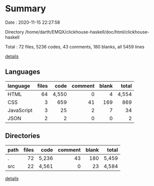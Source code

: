 # Summary

Date : 2020-11-15 22:27:58

Directory /home/darth/EMQX/clickhouse-haskell/doc/html/clickhouse-haskell

Total : 72 files,  5236 codes, 43 comments, 180 blanks, all 5459 lines

[details](details.md)

## Languages
| language | files | code | comment | blank | total |
| :--- | ---: | ---: | ---: | ---: | ---: |
| HTML | 64 | 4,550 | 0 | 4 | 4,554 |
| CSS | 3 | 659 | 41 | 169 | 869 |
| JavaScript | 3 | 25 | 2 | 7 | 34 |
| JSON | 2 | 2 | 0 | 0 | 2 |

## Directories
| path | files | code | comment | blank | total |
| :--- | ---: | ---: | ---: | ---: | ---: |
| . | 72 | 5,236 | 43 | 180 | 5,459 |
| src | 22 | 4,561 | 0 | 23 | 4,584 |

[details](details.md)